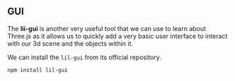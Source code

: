 ## GUI

The **lii-gui** is another very useful tool that we can use to learn about Three.js as it allows us to quickly add a very basic user interface to interact with our 3d scene and the objects within it.

We can install the `lil-gui` from its official repository.


```bash
npm install lil-gui
```

